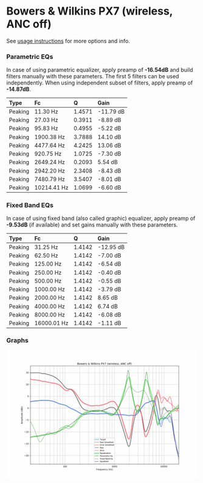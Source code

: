 # Bowers & Wilkins PX7 (wireless, ANC off)
See [usage instructions](https://github.com/jaakkopasanen/AutoEq#usage) for more options and info.

### Parametric EQs
In case of using parametric equalizer, apply preamp of **-16.54dB** and build filters manually
with these parameters. The first 5 filters can be used independently.
When using independent subset of filters, apply preamp of **-14.87dB**.

| Type    | Fc          |      Q | Gain      |
|:--------|:------------|:-------|:----------|
| Peaking | 11.30 Hz    | 1.4571 | -11.79 dB |
| Peaking | 27.03 Hz    | 0.3911 | -8.89 dB  |
| Peaking | 95.83 Hz    | 0.4955 | -5.22 dB  |
| Peaking | 1900.38 Hz  | 3.7888 | 14.10 dB  |
| Peaking | 4477.64 Hz  | 4.2425 | 13.06 dB  |
| Peaking | 920.75 Hz   | 1.0725 | -7.30 dB  |
| Peaking | 2649.24 Hz  | 0.2093 | 5.54 dB   |
| Peaking | 2942.20 Hz  | 2.3408 | -8.43 dB  |
| Peaking | 7480.79 Hz  | 3.5407 | -8.01 dB  |
| Peaking | 10214.41 Hz | 1.0699 | -6.60 dB  |

### Fixed Band EQs
In case of using fixed band (also called graphic) equalizer, apply preamp of **-9.53dB**
(if available) and set gains manually with these parameters.

| Type    | Fc          |      Q | Gain      |
|:--------|:------------|:-------|:----------|
| Peaking | 31.25 Hz    | 1.4142 | -12.95 dB |
| Peaking | 62.50 Hz    | 1.4142 | -7.00 dB  |
| Peaking | 125.00 Hz   | 1.4142 | -6.54 dB  |
| Peaking | 250.00 Hz   | 1.4142 | -0.40 dB  |
| Peaking | 500.00 Hz   | 1.4142 | -0.55 dB  |
| Peaking | 1000.00 Hz  | 1.4142 | -3.79 dB  |
| Peaking | 2000.00 Hz  | 1.4142 | 8.65 dB   |
| Peaking | 4000.00 Hz  | 1.4142 | 6.74 dB   |
| Peaking | 8000.00 Hz  | 1.4142 | -6.08 dB  |
| Peaking | 16000.01 Hz | 1.4142 | -1.11 dB  |

### Graphs
![](./Bowers%20&%20Wilkins%20PX7%20(wireless,%20ANC%20off).png)
